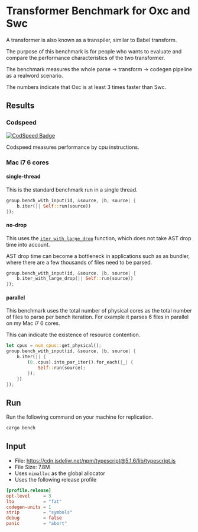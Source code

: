 # Transformer Benchmark for Oxc and Swc

A transformer is also known as a transpiler, similar to Babel transform.

The purpose of this benchmark is for people who wants to evaluate and compare the performance characteristics of the two transformer.

The benchmark measures the whole parse -> transform -> codegen pipeline as a realword scenario.

The numbers indicate that Oxc is at least 3 times faster than Swc.

## Results

### Codspeed

[![CodSpeed Badge][codspeed-badge]][codspeed-url]

[codspeed-badge]: https://img.shields.io/endpoint?url=https://codspeed.io/badge.json
[codspeed-url]: https://codspeed.io/oxc-project/bench-javascript-transformer-written-in-rust/benchmarks

Codspeed measures performance by cpu instructions.

### Mac i7 6 cores

<!-- <img src="./bar-graph.svg"> -->

#### single-thread

This is the standard benchmark run in a single thread.

```rust
group.bench_with_input(id, &source, |b, source| {
    b.iter(|| Self::run(source))
});
```

#### no-drop

This uses the [`iter_with_large_drop`](https://docs.rs/criterion/0.5.1/criterion/struct.Bencher.html#method.iter_with_large_drop) function, which does not take AST drop time into account.

AST drop time can become a bottleneck in applications such as as bundler,
where there are a few thousands of files need to be parsed.

```rust
group.bench_with_input(id, &source, |b, source| {
    b.iter_with_large_drop(|| Self::run(source))
});
```

#### parallel

This benchmark uses the total number of physical cores as the total number of files to parse per bench iteration. For example it parses 6 files in parallel on my Mac i7 6 cores.

This can indicate the existence of resource contention.

```rust
let cpus = num_cpus::get_physical();
group.bench_with_input(id, &source, |b, source| {
    b.iter(|| {
        (0..cpus).into_par_iter().for_each(|_| {
            Self::run(source);
        });
    })
});
```

## Run

Run the following command on your machine for replication.

```bash
cargo bench
```

<!-- Generate the table -->

<!-- ```bash -->
<!-- cargo install cargo-criterion -->
<!-- cargo install criterion-table -->
<!-- cargo criterion --message-format=json | criterion-table > BENCHMARKS.md -->
<!-- ``` -->

<!-- Generate the bar graph: https://www.rapidtables.com/tools/bar-graph.html -->

## Input

* File: https://cdn.jsdelivr.net/npm/typescript@5.1.6/lib/typescript.js
* File Size: 7.8M
* Uses `mimalloc` as the global allocator
* Uses the following release profile

```toml
[profile.release]
opt-level     = 3
lto           = "fat"
codegen-units = 1
strip         = "symbols"
debug         = false
panic         = "abort"
```
